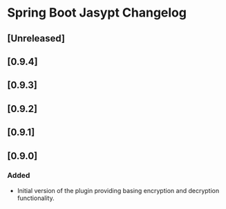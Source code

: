 <!-- Keep a Changelog guide -> https://keepachangelog.com -->

# Spring Boot Jasypt Changelog

## [Unreleased]
## [0.9.4]
## [0.9.3]
## [0.9.2]
## [0.9.1]

## [0.9.0]
### Added
- Initial version of the plugin providing basing encryption and decryption functionality.
